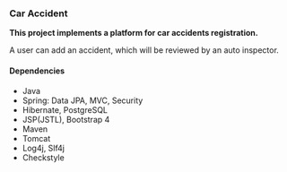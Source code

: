### Car Accident

**This project implements a platform for car accidents registration.**

A user can add an accident, which will be reviewed by an auto inspector.

#### Dependencies

* Java
* Spring: Data JPA, MVC, Security
* Hibernate, PostgreSQL
* JSP(JSTL), Bootstrap 4
* Maven
* Tomcat
* Log4j, Slf4j
* Checkstyle
